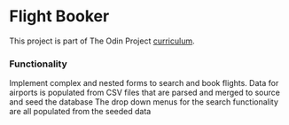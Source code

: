 # Flight Booker

This project is part of The Odin Project [curriculum](https://www.theodinproject.com/lessons/ruby-on-rails-flight-booker).

### Functionality
Implement complex and nested forms to search and book flights.
Data for airports is populated from CSV files that are parsed and merged to source and seed the database
The drop down menus for the search functionality are all populated from the seeded data
